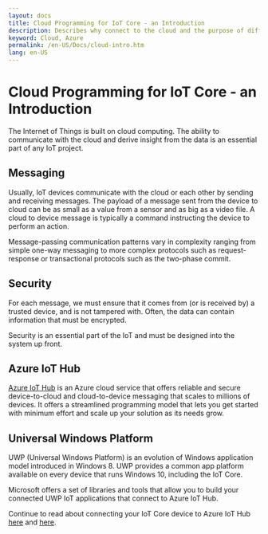 ```yaml
---
layout: docs
title: Cloud Programming for IoT Core - an Introduction
description: Describes why connect to the cloud and the purpose of different applicable Azure services
keyword: Cloud, Azure
permalink: /en-US/Docs/cloud-intro.htm
lang: en-US
---
```


# Cloud Programming for IoT Core - an Introduction

The Internet of Things is built on cloud computing. The ability to communicate
with the cloud and derive insight from the data is an essential part of any IoT
project.

## Messaging

Usually, IoT devices communicate with the cloud or each other by sending and
receiving messages. The payload of a message sent from the device to cloud can 
be as small as a value from a sensor and as big as a video file. A cloud to
device message is typically a command instructing the device to perform an action.


Message-passing communication patterns vary in complexity ranging from simple 
one-way messaging to more complex protocols such as request-response or 
transactional protocols such as the two-phase commit.

## Security

For each message, we must ensure that it comes from (or is received by) a
trusted device, and is not tampered with. Often, the data can contain
information that must be encrypted.

Security is an essential part of the IoT and must be designed into the system up
front.

## Azure IoT Hub

[Azure IoT Hub](https://azure.microsoft.com/en-us/services/iot-hub/) is an
Azure cloud service that offers reliable and secure device-to-cloud
and cloud-to-device messaging that scales to millions of devices. It offers a
streamlined programming model that lets you get started with minimum effort and
scale up your solution as its needs grow.

## Universal Windows Platform

UWP (Universal Windows Platform) is an evolution of Windows application model
introduced in Windows 8. UWP provides a common app platform available on every
device that runs Windows 10, including the IoT Core.

Microsoft offers a set of libraries and tools that allow you to build your
connected UWP IoT applications that connect to Azure IoT Hub.

Continue to read about connecting your IoT Core device to Azure IoT Hub
[here](connect_device_to_cloud.htm) and [here](connect_app_to_cloud.htm).
